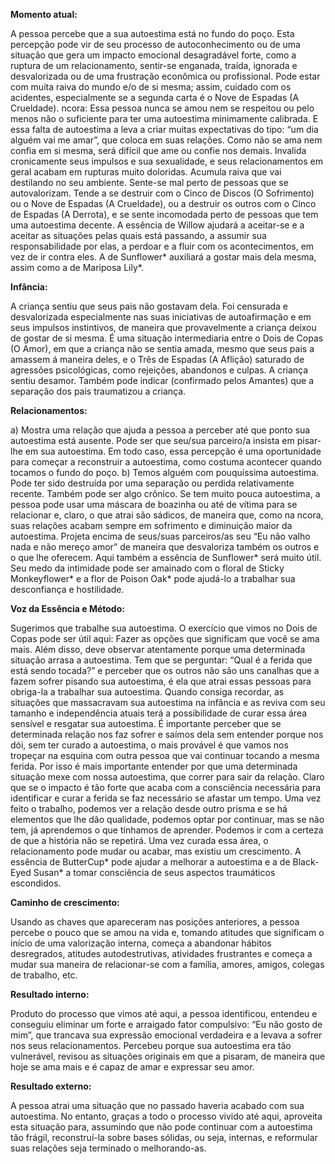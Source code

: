 **Momento atual:**

 A pessoa percebe que a sua autoestima está no fundo do poço. Esta percepção pode vir de seu processo de autoconhecimento ou de uma situação que gera um impacto emocional desagradável forte, como a ruptura de um relacionamento, sentir-se enganada, traída, ignorada e desvalorizada ou de uma frustração econômica ou profissional. Pode estar com muita raiva do mundo e/o de si mesma; assim, cuidado com os acidentes, especialmente se a segunda carta é o Nove de Espadas (A Crueldade).  ncora: Essa pessoa nunca se amou nem se respeitou ou pelo menos não o suficiente para ter uma autoestima minimamente calibrada. E essa falta de autoestima a leva a criar muitas expectativas do tipo: “um dia alguém vai me amar”, que coloca em suas relações. Como não se ama nem confia em si mesma, será difícil que ame ou confie nos demais. Invalida cronicamente seus impulsos e sua sexualidade, e seus relacionamentos em geral acabam em rupturas muito doloridas. Acumula raiva que vai destilando no seu ambiente. Sente-se mal perto de pessoas que se autovalorizam. Tende a se destruir com o Cinco de Discos (O Sofrimento) ou o Nove de Espadas (A Crueldade), ou a destruir os outros com o Cinco de Espadas (A Derrota), e se sente incomodada perto de pessoas que tem uma autoestima decente. A essência de Willow ajudará a aceitar-se e a aceitar as situações pelas quais está passando, a assumir sua responsabilidade por elas, a perdoar e a fluir com os acontecimentos, em vez de ir contra eles. A de Sunflower* auxiliará a gostar mais dela mesma, assim como a de Mariposa Lily*. 


**Infância:**

 A criança sentiu que seus pais não gostavam dela. Foi censurada e desvalorizada especialmente nas suas iniciativas de autoafirmação e em seus impulsos instintivos, de maneira que provavelmente a criança deixou de gostar de si mesma. É uma situação intermediaria entre o Dois de Copas (O Amor), em que a criança não se sentia amada, mesmo que seus pais a amassem á maneira deles, e o Três de Espadas (A Aflição) saturado de agressões psicológicas, como rejeições, abandonos e culpas. A criança sentiu desamor. Também pode indicar (confirmado pelos Amantes) que a separação dos pais traumatizou a criança. 


**Relacionamentos:**

 a) Mostra uma relação que ajuda a pessoa a perceber até que ponto sua autoestima está ausente. Pode ser que seu/sua parceiro/a insista em pisar-lhe em sua autoestima. Em todo caso, essa percepção é uma oportunidade para começar a reconstruir a autoestima, como costuma acontecer quando tocamos o fundo do poço. b) Temos alguém com pouquíssima autoestima. Pode ter sido destruída por uma separação ou perdida relativamente recente. Também pode ser algo crônico. Se tem muito pouca autoestima, a pessoa pode usar uma máscara de boazinha ou até de vítima para se relacionar e, claro, o que atrai são sádicos, de maneira que, como na  ncora, suas relações acabam sempre em sofrimento e diminuição maior da autoestima. Projeta encima de seus/suas parceiros/as seu “Eu não valho nada e não mereço amor” de maneira que desvaloriza também os outros e o que lhe oferecem. Aqui também a essência de Sunflower* será muito útil. Seu medo da intimidade pode ser amainado com o floral de Sticky Monkeyflower* e a flor de Poison Oak* pode ajudá-lo a trabalhar sua desconfiança e hostilidade. 


**Voz da Essência e Método:**

 Sugerimos que trabalhe sua autoestima. O exercício que vimos no Dois de Copas pode ser útil aqui: Fazer as opções que significam que você se ama mais. Além disso, deve observar atentamente porque uma determinada situação arrasa a autoestima. Tem que se perguntar: “Qual é a ferida que está sendo tocada?” e perceber que os outros não são uns canalhas que a fazem sofrer pisando sua autoestima, é ela que atrai essas pessoas para obriga-la a trabalhar sua autoestima. Quando consiga recordar, as situações que massacravam sua autoestima na infância e as reviva com seu tamanho e independência atuais terá a possibilidade de curar essa área sensível e resgatar sua autoestima. É importante perceber que se determinada relação nos faz sofrer e saímos dela sem entender porque nos dói, sem ter curado a autoestima, o mais provável é que vamos nos tropeçar na esquina com outra pessoa que vai continuar tocando a mesma ferida. Por isso é mais importante entender por que uma determinada situação mexe com nossa autoestima, que correr para sair da relação. Claro que se o impacto é tão forte que acaba com a consciência necessária para identificar e curar a ferida se faz necessário se afastar um tempo. Uma vez feito o trabalho, podemos ver a relação desde outro prisma e se há elementos que lhe dão qualidade, podemos optar por continuar, mas se não tem, já aprendemos o que tínhamos de aprender. Podemos ir com a certeza de que a história não se repetirá. Uma vez curada essa área, o relacionamento pode mudar ou acabar, mas existiu um crescimento. A essência de ButterCup* pode ajudar a melhorar a autoestima e a de Black-Eyed Susan* a tomar consciência de seus aspectos traumáticos escondidos. 


**Caminho de crescimento:**

 Usando as chaves que apareceram nas posições anteriores, a pessoa percebe o pouco que se amou na vida e, tomando atitudes que significam o início de uma valorização interna, começa a abandonar hábitos desregrados, atitudes autodestrutivas, atividades frustrantes e começa a mudar sua maneira de relacionar-se com a família, amores, amigos, colegas de trabalho, etc. 


**Resultado interno:**

 Produto do processo que vimos até aqui, a pessoa identificou, entendeu e conseguiu eliminar um forte e arraigado fator compulsivo: “Eu não gosto de mim”, que trancava sua expressão emocional verdadeira e a levava a sofrer nos seus relacionamentos. Percebeu porque sua autoestima era tão vulnerável, revisou as situações originais em que a pisaram, de maneira que hoje se ama mais e é capaz de amar e expressar seu amor. 


**Resultado externo:**

 A pessoa atrai uma situação que no passado haveria acabado com sua autoestima. No entanto, graças a todo o processo vivido até aqui, aproveita esta situação para, assumindo que não pode continuar com a autoestima tão frágil, reconstruí-la sobre bases sólidas, ou seja, internas, e reformular suas relações seja terminado o melhorando-as.
